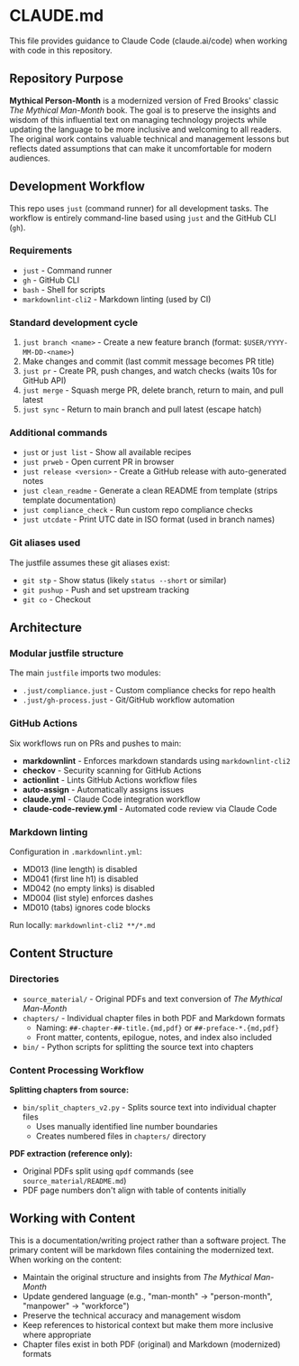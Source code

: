 # CLAUDE.md

This file provides guidance to Claude Code (claude.ai/code) when working with code in this repository.

## Repository Purpose

**Mythical Person-Month** is a modernized version of Fred Brooks' classic _The Mythical Man-Month_ book. The goal is to preserve the insights and wisdom of this influential text on managing technology projects while updating the language to be more inclusive and welcoming to all readers. The original work contains valuable technical and management lessons but reflects dated assumptions that can make it uncomfortable for modern audiences.

## Development Workflow

This repo uses `just` (command runner) for all development tasks. The workflow is entirely command-line based using `just` and the GitHub CLI (`gh`).

### Requirements

- `just` - Command runner
- `gh` - GitHub CLI
- `bash` - Shell for scripts
- `markdownlint-cli2` - Markdown linting (used by CI)

### Standard development cycle

1. `just branch <name>` - Create a new feature branch (format: `$USER/YYYY-MM-DD-<name>`)
2. Make changes and commit (last commit message becomes PR title)
3. `just pr` - Create PR, push changes, and watch checks (waits 10s for GitHub API)
4. `just merge` - Squash merge PR, delete branch, return to main, and pull latest
5. `just sync` - Return to main branch and pull latest (escape hatch)

### Additional commands

- `just` or `just list` - Show all available recipes
- `just prweb` - Open current PR in browser
- `just release <version>` - Create a GitHub release with auto-generated notes
- `just clean_readme` - Generate a clean README from template (strips template documentation)
- `just compliance_check` - Run custom repo compliance checks
- `just utcdate` - Print UTC date in ISO format (used in branch names)

### Git aliases used

The justfile assumes these git aliases exist:

- `git stp` - Show status (likely `status --short` or similar)
- `git pushup` - Push and set upstream tracking
- `git co` - Checkout

## Architecture

### Modular justfile structure

The main `justfile` imports two modules:

- `.just/compliance.just` - Custom compliance checks for repo health
- `.just/gh-process.just` - Git/GitHub workflow automation

### GitHub Actions

Six workflows run on PRs and pushes to main:

- **markdownlint** - Enforces markdown standards using `markdownlint-cli2`
- **checkov** - Security scanning for GitHub Actions
- **actionlint** - Lints GitHub Actions workflow files
- **auto-assign** - Automatically assigns issues
- **claude.yml** - Claude Code integration workflow
- **claude-code-review.yml** - Automated code review via Claude Code

### Markdown linting

Configuration in `.markdownlint.yml`:

- MD013 (line length) is disabled
- MD041 (first line h1) is disabled
- MD042 (no empty links) is disabled
- MD004 (list style) enforces dashes
- MD010 (tabs) ignores code blocks

Run locally: `markdownlint-cli2 **/*.md`

## Content Structure

### Directories

- `source_material/` - Original PDFs and text conversion of _The Mythical Man-Month_
- `chapters/` - Individual chapter files in both PDF and Markdown formats
  - Naming: `##-chapter-##-title.{md,pdf}` or `##-preface-*.{md,pdf}`
  - Front matter, contents, epilogue, notes, and index also included
- `bin/` - Python scripts for splitting the source text into chapters

### Content Processing Workflow

**Splitting chapters from source:**

- `bin/split_chapters_v2.py` - Splits source text into individual chapter files
  - Uses manually identified line number boundaries
  - Creates numbered files in `chapters/` directory

**PDF extraction (reference only):**

- Original PDFs split using `qpdf` commands (see `source_material/README.md`)
- PDF page numbers don't align with table of contents initially

## Working with Content

This is a documentation/writing project rather than a software project. The primary content will be markdown files containing the modernized text. When working on the content:

- Maintain the original structure and insights from _The Mythical Man-Month_
- Update gendered language (e.g., "man-month" → "person-month", "manpower" → "workforce")
- Preserve the technical accuracy and management wisdom
- Keep references to historical context but make them more inclusive where appropriate
- Chapter files exist in both PDF (original) and Markdown (modernized) formats
